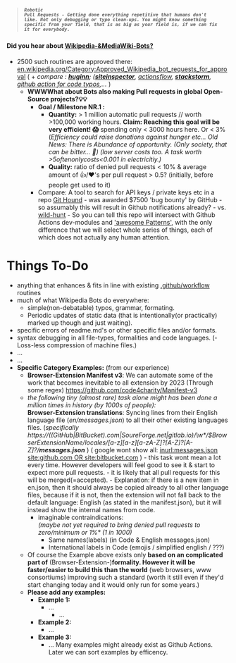 > ##### <code><code>_Robotic Pull Requests - Getting done everything repetitive that humans don't like. Not only debugging or typo clean-ups. You might know something specific from your field, that is as big as your field is, if we can fix it for everybody._</code></code>
#### Did you hear about [Wikipedia-&MediaWiki-Bots?](https://en.wikipedia.org/wiki/Wikipedia:Bots) 
 - 2500 such routines are approved there:  [en.wikipedia.org/Category:Approved_Wikipedia_bot_requests_for_approval](https://en.wikipedia.org/wiki/Category:Approved_Wikipedia_bot_requests_for_approval) (  + _compare : [**huginn**](https://github.com/huginn/huginn); ([**siteinspector**](https://github.com/siteinspector/siteinspector), [actionsflow](https://github.com/actionsflow/actionsflow), [**stackstorm**](https://exchange.stackstorm.org), [github action for code typos](https://github.com/marketplace/typo-ci),..._ )
      - **WWWWhat about Bots also making Pull requests in global Open-Source projects?💡💡**
         - **Goal / Milestone NR.1 :**  
            - **Quantity:** > 1 million automatic pull requests // worth >100,000 working hours.  **Claim: Reaching this goal will be very efficient! 😱** spending only < 3000 hours here. Or < 3% (_Efficiency could raise donations against hunger etc... Old News: There is Abundance of opportunity. (Only society, that can be bitter... 🤔) (low server costs too. A task worth >$5 often only costs <$0.001 in electricitiy.)_
            - **Quality:** ratio of denied pull requests < 10% & average amount of 👍/❤'s per pull request > 0.5? (initially, before people get used to it)   
         -  Compare: A tool to search for API keys / private keys etc in a repo [Git Hound](https://github.com/tillson/git-hound/tree/master/internal/app) - was awarded $7500 'bug bounty' by GitHub - so assumably this will result in Github notifications already? - vs. [wild-hunt](https://github.com/d1vious/git-wild-hunt#what-checks-get-run-regexesjson) 
       - So you can tell this repo will intersect with Github Actions dev-modules and ['awesome Patterns'](https://github.com/code4charity/PATTERNs--The-RegEx-Collector-queries-ontologies-sql-sparql-nosql-structured-unstructured-data), with the only difference that we will select whole series of things, each of which does not actually any human attention.
   
# Things To-Do
- anything that enhances & fits in line with existing  [.github/workflow](https://docs.github.com/en/actions) routines  
- much of what Wikipedia Bots do everywhere: 
    - simple(non-debatable)  typos, grammar, formating.   
    - Periodic updates of static data (that is intentionally(or practically) marked up though and just waiting). 
- specific errors of readme.md's or other specific files and/or formats. 
- syntax debugging in all file-types, formalities and code languages. 
(- Loss-less compression of machine files.)
- ...
- ...
- **Specific Category Examples:** (from our experience) 
     - **Browser-Extension Manifest v3**:  We can automate some of the work that becomes inevitable to all extension by 2023 (Through some regex) https://github.com/code4charity/Manifest-v3     
     - _the following tiny (almost rare) task alone might has been done a million times in history (by 1000s of people):_ <br>        **Browser-Extension translations**:   Syncing lines from their English language file (_en/messages.json_) to all their other existing languages files. (_specifically  https://((GitHub|BitBucket).com|SoureForge.net|gitlab.io)/\w*/$BrowserExtensionName/_locales/[a-z][a-z][a-zA-Z_]?[A-Z]?[A-Z]?/**messages.json**_ )   ( google wont show all: [inurl:messages.json  site:github.com OR site:bitbucket.com](https://www.google.com/search?q=inurl%3Amessages.json++site%3Agithub.com+OR+site%3Abitbucket.com) )
      - this task wont mean a lot every time. However developers will feel good to see it & start to expect more pull requests.
      - it is likely that all pull requests for this will be merged(=accepted).
      - Explanation: if there is a new item in en.json, then it should always be copied already to all other language files, because if it is not, then the extension will not fall back to the default language: English (as stated in the manifest.json), but it will instead show the internal names from code.
        - imaginable contraindications: <br>_(maybe not yet required to bring denied pull requests to zero/minimum or 1%° (1 in 1000)_ 
           - Same names(labels) (in Code & English messages.json)
           - International labels in Code (emojis / simplified english / ???)
  - Of course the Example above exists only **based on an complicated part of** (Browser-Extension-)**formality.  However it will be faster/easier to build this than the world** (web browsers, www consortiums) improving such a standard (worth it still even if they'd start changing today and it would only run for some years.)
  - **Please add any examples:**
    - **Example 1:**
       - ...
         - ...
    - **Example 2:**
       - ...
    - **Example 3:** 
       - ...
Many examples might already exist as Github Actions.
Later we can sort examples by efficency.
